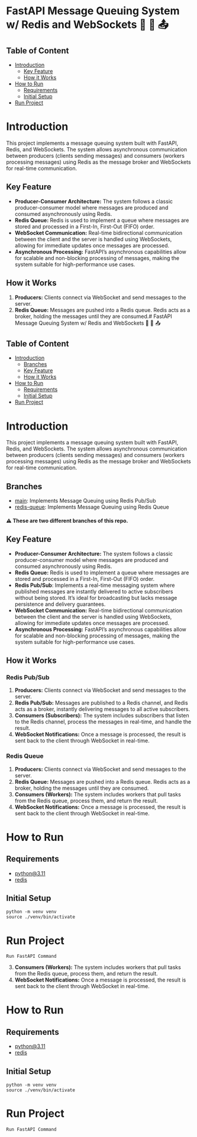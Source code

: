 # FastAPI Message Queuing System w/ Redis and WebSockets 📩 📨 📤

## Table of Content
- [Introduction](#Introduction)
    - [Key Feature](#Key-Feature)
    - [How it Works](#How-it-Works)
- [How to Run](#How-to-Run)
    - [Requirements](#Requirements)
    - [Initial Setup](#Initial-Setup)
- [Run Project](#Run-Project)

# Introduction
This project implements a message queuing system built with FastAPI, Redis, and WebSockets. The system allows asynchronous communication between producers (clients sending messages) and consumers (workers processing messages) using Redis as the message broker and WebSockets for real-time communication.

## Key Feature
- **Producer-Consumer Architecture:** The system follows a classic producer-consumer model where messages are produced and consumed asynchronously using Redis.
- **Redis Queue:** Redis is used to implement a queue where messages are stored and processed in a First-In, First-Out (FIFO) order.
- **WebSocket Communication:** Real-time bidirectional communication between the client and the server is handled using WebSockets, allowing for immediate updates once messages are processed.
- **Asynchronous Processing:** FastAPI’s asynchronous capabilities allow for scalable and non-blocking processing of messages, making the system suitable for high-performance use cases.

## How it Works
1. **Producers:** Clients connect via WebSocket and send messages to the server.
2. **Redis Queue:** Messages are pushed into a Redis queue. Redis acts as a broker, holding the messages until they are consumed.# FastAPI Message Queuing System w/ Redis and WebSockets 📩 📨 📤

## Table of Content
- [Introduction](#Introduction)
    - [Branches](#Branches)
    - [Key Feature](#Key-Feature)
    - [How it Works](#How-it-Works)
- [How to Run](#How-to-Run)
    - [Requirements](#Requirements)
    - [Initial Setup](#Initial-Setup)
- [Run Project](#Run-Project)

# Introduction
This project implements a message queuing system built with FastAPI, Redis, and WebSockets. The system allows asynchronous communication between producers (clients sending messages) and consumers (workers processing messages) using Redis as the message broker and WebSockets for real-time communication.

## Branches
- [main](https://github.com/Seckrel/simple-msg-queuing): Implements Message Queuing using Redis Pub/Sub
- [redis-queue](https://github.com/Seckrel/simple-msg-queuing/tree/redis-queue): Implements Message Queuing using Redis Queue

#### ⚠️ These are two different branches of this repo.

## Key Feature
- **Producer-Consumer Architecture:** The system follows a classic producer-consumer model where messages are produced and consumed asynchronously using Redis.
- **Redis Queue:** Redis is used to implement a queue where messages are stored and processed in a First-In, First-Out (FIFO) order.
- **Redis Pub/Sub**: Implements a real-time messaging system where published messages are instantly delivered to active subscribers without being stored. It’s ideal for broadcasting but lacks message persistence and delivery guarantees.
- **WebSocket Communication:** Real-time bidirectional communication between the client and the server is handled using WebSockets, allowing for immediate updates once messages are processed.
- **Asynchronous Processing:** FastAPI’s asynchronous capabilities allow for scalable and non-blocking processing of messages, making the system suitable for high-performance use cases.

## How it Works
### Redis Pub/Sub
1. **Producers:** Clients connect via WebSocket and send messages to the server.
2. **Redis Pub/Sub:** Messages are published to a Redis channel, and Redis acts as a broker, instantly delivering messages to all active subscribers.
3. **Consumers (Subscribers):** The system includes subscribers that listen to the Redis channel, process the messages in real-time, and handle the result.
4. **WebSocket Notifications:** Once a message is processed, the result is sent back to the client through WebSocket in real-time.

### Redis Queue
1. **Producers:** Clients connect via WebSocket and send messages to the server.
2. **Redis Queue:** Messages are pushed into a Redis queue. Redis acts as a broker, holding the messages until they are consumed.
3. **Consumers (Workers):** The system includes workers that pull tasks from the Redis queue, process them, and return the result.
4. **WebSocket Notifications:** Once a message is processed, the result is sent back to the client through WebSocket in real-time.

# How to Run
## Requirements
- [python@3.11](https://www.python.org/downloads/release/python-31110/)
- [redis](https://redis.io/docs/latest/operate/oss_and_stack/install/install-redis/)
## Initial Setup
```
python -m venv venv
source ./venv/bin/activate
```

# Run Project
`Run FastAPI Command`


3. **Consumers (Workers):** The system includes workers that pull tasks from the Redis queue, process them, and return the result.
4. **WebSocket Notifications:** Once a message is processed, the result is sent back to the client through WebSocket in real-time.

# How to Run
## Requirements
- [python@3.11](https://www.python.org/downloads/release/python-31110/)
- [redis](https://redis.io/docs/latest/operate/oss_and_stack/install/install-redis/)
## Initial Setup
```
python -m venv venv
source ./venv/bin/activate
```

# Run Project
`Run FastAPI Command`

